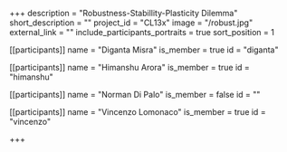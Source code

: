 +++
description = "Robustness-Stabillity-Plasticity Dilemma"
short_description = ""
project_id = "CL13x"
image = "/robust.jpg"
external_link = ""
include_participants_portraits = true
sort_position = 1

[[participants]]
    name = "Diganta Misra"
    is_member = true
    id = "diganta"

[[participants]]
    name = "Himanshu Arora"
    is_member = true
    id = "himanshu"

[[participants]]
    name = "Norman Di Palo"
    is_member = false
    id = ""

[[participants]]
    name = "Vincenzo Lomonaco"
    is_member = true
    id = "vincenzo"

+++
